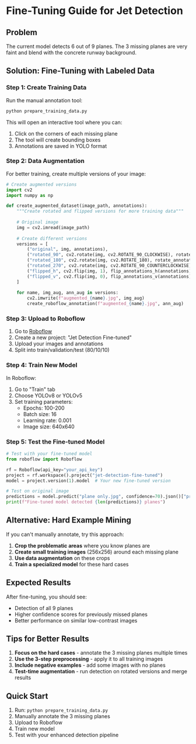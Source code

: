 # Fine-Tuning Guide for Jet Detection

## Problem
The current model detects 6 out of 9 planes. The 3 missing planes are very faint and blend with the concrete runway background.

## Solution: Fine-Tuning with Labeled Data

### Step 1: Create Training Data

Run the manual annotation tool:
```bash
python prepare_training_data.py
```

This will open an interactive tool where you can:
1. Click on the corners of each missing plane
2. The tool will create bounding boxes
3. Annotations are saved in YOLO format

### Step 2: Data Augmentation

For better training, create multiple versions of your image:

```python
# Create augmented versions
import cv2
import numpy as np

def create_augmented_dataset(image_path, annotations):
    """Create rotated and flipped versions for more training data"""
    
    # Original image
    img = cv2.imread(image_path)
    
    # Create different versions
    versions = [
        ("original", img, annotations),
        ("rotated_90", cv2.rotate(img, cv2.ROTATE_90_CLOCKWISE), rotate_annotations(annotations, 90)),
        ("rotated_180", cv2.rotate(img, cv2.ROTATE_180), rotate_annotations(annotations, 180)),
        ("rotated_270", cv2.rotate(img, cv2.ROTATE_90_COUNTERCLOCKWISE), rotate_annotations(annotations, 270)),
        ("flipped_h", cv2.flip(img, 1), flip_annotations_h(annotations)),
        ("flipped_v", cv2.flip(img, 0), flip_annotations_v(annotations))
    ]
    
    for name, img_aug, ann_aug in versions:
        cv2.imwrite(f"augmented_{name}.jpg", img_aug)
        create_roboflow_annotation(f"augmented_{name}.jpg", ann_aug)
```

### Step 3: Upload to Roboflow

1. Go to [Roboflow](https://roboflow.com)
2. Create a new project: "Jet Detection Fine-tuned"
3. Upload your images and annotations
4. Split into train/validation/test (80/10/10)

### Step 4: Train New Model

In Roboflow:
1. Go to "Train" tab
2. Choose YOLOv8 or YOLOv5
3. Set training parameters:
   - Epochs: 100-200
   - Batch size: 16
   - Learning rate: 0.001
   - Image size: 640x640

### Step 5: Test the Fine-tuned Model

```python
# Test with your fine-tuned model
from roboflow import Roboflow

rf = Roboflow(api_key="your_api_key")
project = rf.workspace().project("jet-detection-fine-tuned")
model = project.version(1).model  # Your new fine-tuned version

# Test on original image
predictions = model.predict("plane only.jpg", confidence=70).json()["predictions"]
print(f"Fine-tuned model detected {len(predictions)} planes")
```

## Alternative: Hard Example Mining

If you can't manually annotate, try this approach:

1. **Crop the problematic areas** where you know planes are
2. **Create small training images** (256x256) around each missing plane
3. **Use data augmentation** on these crops
4. **Train a specialized model** for these hard cases

## Expected Results

After fine-tuning, you should see:
- Detection of all 9 planes
- Higher confidence scores for previously missed planes
- Better performance on similar low-contrast images

## Tips for Better Results

1. **Focus on the hard cases** - annotate the 3 missing planes multiple times
2. **Use the 3-step preprocessing** - apply it to all training images
3. **Include negative examples** - add some images with no planes
4. **Test-time augmentation** - run detection on rotated versions and merge results

## Quick Start

1. Run: `python prepare_training_data.py`
2. Manually annotate the 3 missing planes
3. Upload to Roboflow
4. Train new model
5. Test with your enhanced detection pipeline
